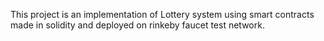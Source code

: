 This project is an implementation of Lottery system using smart contracts made in solidity and deployed on rinkeby faucet test network.
